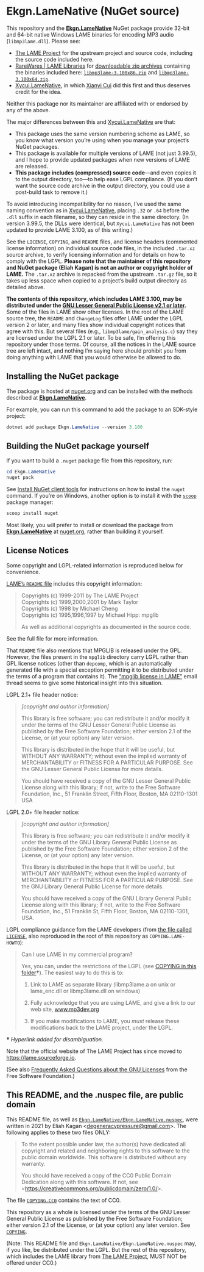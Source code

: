 # Ekgn.LameNative (NuGet source)

This repository and the
[**Ekgn.LameNative**](https://www.nuget.org/packages/Ekgn.LameNative/) NuGet
package provide 32-bit and 64-bit native Windows LAME binaries for encoding MP3
audio (`libmp3lame.dll`). Please see:

- [The LAME Project](https://lame.sourceforge.io) for the upstream project and
  source code, including the source code included here.
- [RareWares | LAME
  Libraries](https://www.rarewares.org/mp3-lame-libraries.php) for
  [downloadable zip archives](https://www.rarewares.org/files/mp3/) containing
  the binaries included here:
  [`libmp3lame-3.100x86.zip`](https://www.rarewares.org/files/mp3/libmp3lame-3.100x86.zip)
  and
  [`libmp3lame-3.100x64.zip`](https://www.rarewares.org/files/mp3/libmp3lame-3.100x64.zip).
- [Xycui.LameNative](https://www.nuget.org/packages/Xycui.LameNative), in which
  [Xianyi Cui](https://github.com/xycui) did this first and thus deserves
  credit for the idea.

Neither this package nor its maintainer are affiliated with or endorsed by any
of the above.

The major differences between this and
[Xycui.LameNative](https://www.nuget.org/packages/Xycui.LameNative) are that:

- This package uses the same version numbering scheme as LAME, so you know what
  version you&rsquo;re using when you manage your project&rsquo;s NuGet
  packages.
- This package is available for multiple versions of LAME (not just 3.99.5),
  and I hope to provide updated packages when new versions of LAME are
  released.
- **This package includes (compressed) source code**&mdash;and even copies it
  to the output directory, too&mdash;to help ease LGPL compliance. (If you
  don&rsquo;t want the source code archive in the output directory, you could
  use a post-build task to remove it.)

To avoid introducing incompatibility for no reason, I&rsquo;ve used the same
naming convention as in
[Xycui.LameNative](https://www.nuget.org/packages/Xycui.LameNative), placing
`.32` or `.64` before the `.dll` suffix in each filename, so they can reside in
the same directory. (In version 3.99.5, the DLLs were identical, but
`Xycui.LameNative` has not been updated to provide LAME 3.100, as of this
writing.)

See the `LICENSE`, `COPYING`, and `README` files, and license headers
(commented license information) on individual source code files, in the
included `.tar.xz` source archive, to verify licensing information and for
details on how to comply with the LGPL. **Please note that the maintainer of
this repository and NuGet package (Eliah Kagan) is not an author or copyright
holder of LAME.** The `.tar.xz` archive is repacked from the upstream `.tar.gz`
file, so it takes up less space when copied to a project&rsquo;s build output
directory as detailed above.

**The contents of this repository, which includes LAME 3.100, may be
distributed under the [GNU Lesser General Public License v2.1 or
later](https://spdx.org/licenses/LGPL-2.1-or-later.html).** Some of the files
in LAME show other licenses. In the root of the LAME source tree, the `README`
and `ChangeLog` files offer LAME under the LGPL version 2 or later, and many
files show individual copyright notices that agree with this. But several files
(e.g., `libmp3lame/gain_analysis.c`) say they are licensed under the LGPL 2.1
or later. To be safe, I&rsquo;m offering this repository under those terms. Of
course, all the notices in the LAME source tree are left intact, and nothing
I&rsquo;m saying here should prohibit you from doing anything with LAME that
you would otherwise be allowed to do.

## Installing the NuGet package

The package is hosted at [nuget.org](https://www.nuget.org/) and can be
installed with the methods described at
[**Ekgn.LameNative**](https://www.nuget.org/packages/Ekgn.LameNative/).

For example, you can run this command to add the package to an SDK-style
project:

```powershell
dotnet add package Ekgn.LameNative --version 3.100
```

## Building the NuGet package yourself

If you want to build a `.nuget` package file from this repository, run:

```powershell
cd Ekgn.LameNative
nuget pack
```

See [Install NuGet client
tools](https://docs.microsoft.com/en-us/nuget/install-nuget-client-tools#nugetexe-cli)
for instructions on how to install the `nuget` command. If you&rsquo;re on
Windows, another option is to install it with the [`scoop`](https://scoop.sh/)
package manager:

```powershell
scoop install nuget
```

Most likely, you will prefer to install or download the package from
[**Ekgn.LameNative**](https://www.nuget.org/packages/Ekgn.LameNative/) at
[nuget.org](https://www.nuget.org/), rather than building it yourself.

## License Notices

Some copyright and LGPL-related information is reproduced below for
convenience.

[LAME&rsquo;s `README` file](lame-3.100/README) includes this copyright
information:

> Copyrights (c) 1999-2011 by The LAME Project\
> Copyrights (c) 1999,2000,2001 by Mark Taylor\
> Copyrights (c) 1998 by Michael Cheng\
> Copyrights (c) 1995,1996,1997 by Michael Hipp: mpglib
>
> As well as additional copyrights as documented in the source code.

See the full file for more information.

That `README` file also mentions that MPGLIB is released under the GPL.
However, the files present in the `mpglib` directory carry LGPL rather than GPL
license notices (other than `depcomp`, which is an automatically generated file
with a special exception permitting it to be distributed under the terms of a
program that contains it). The [&ldquo;mpglib license in
LAME&rdquo;](https://sourceforge.net/p/lame/mailman/lame-dev/thread/20080724085050.30463yz0cyn01740%40webmail.leidinger.net/#msg19929916)
email thread seems to give some historical insight into this situation.

LGPL 2.1+ file header notice:

> *[copyright and author information]*
>
> This library is free software; you can redistribute it and/or modify it under
the terms of the GNU Lesser General Public License as published by the Free
Software Foundation; either version 2.1 of the License, or (at your option) any
later version.
>
> This library is distributed in the hope that it will be useful, but WITHOUT
ANY WARRANTY; without even the implied warranty of MERCHANTABILITY or FITNESS
FOR A PARTICULAR PURPOSE. See the GNU Lesser General Public License for more
details.
>
> You should have received a copy of the GNU Lesser General Public License
along with this library; if not, write to the Free Software Foundation, Inc.,
51 Franklin Street, Fifth Floor, Boston, MA 02110-1301 USA

LGPL 2.0+ file header notice:

> *[copyright and author information]*
>
> This library is free software; you can redistribute it and/or modify it under
the terms of the GNU Library General Public License as published by the Free
Software Foundation; either version 2 of the License, or (at your option) any
later version.
>
> This library is distributed in the hope that it will be useful, but WITHOUT
ANY WARRANTY; without even the implied warranty of MERCHANTABILITY or FITNESS
FOR A PARTICULAR PURPOSE.  See the GNU Library General Public License for more
details.
>
> You should have received a copy of the GNU Library General Public License
along with this library; if not, write to the Free Software Foundation, Inc.,
51 Franklin St, Fifth Floor, Boston, MA  02110-1301, USA.

LGPL compliance guidance fom the LAME developers (from [the file called
`LICENSE`](lame-3.100/LICENSE), also reproduced in the root of this repository
as `COPYING.LAME-HOWTO`):

> Can I use LAME in my commercial program?
>
> Yes, you can, under the restrictions of the LGPL (see [COPYING in this
folder](lame-3.100/COPYING)**&dagger;**). The easiest way to do this is to:
>
> 1. Link to LAME as separate library (libmp3lame.a on unix or lame_enc.dll or
     libmp3lame.dll on windows)
>
> 2. Fully acknowledge that you are using LAME, and give a link to our web
     site, www.mp3dev.org
>
> 3. If you make modifications to LAME, you *must* release these modifications
     back to the LAME project, under the LGPL.

**&dagger;** *Hyperlink added for disambiguation.*

Note that the official website of The LAME Project has since moved to
https://lame.sourceforge.io.

(See also [Frequently Asked Questions about the GNU
Licenses](https://www.gnu.org/licenses/gpl-faq.en.html) from the Free Software
Foundation.)

## This README, and the .nuspec file, are public domain

This README file, as well as
[`Ekgn.LameNative/Ekgn.LameNative.nuspec`](Ekgn.LameNative/Ekgn.LameNative.nuspec),
were written in 2021 by Eliah Kagan &lt;degeneracypressure@gmail.com&gt;. The
following applies to these two files ONLY:

> To the extent possible under law, the author(s) have dedicated all copyright
and related and neighboring rights to this software to the public domain
worldwide. This software is distributed without any warranty.
>
> You should have received a copy of the CC0 Public Domain Dedication along
with this software. If not, see
&lt;https://creativecommons.org/publicdomain/zero/1.0/&gt;.

The file [`COPYING.CC0`](COPYING.CC0) contains the text of CC0.

This repository as a whole is licensed under the terms of the GNU Lesser
General Public License as published by the Free Software Foundation; either
version 2.1 of the License, or (at your option) any later version. See
[`COPYING`](COPYING).

(Note: This README file and `Ekgn.LameNative/Ekgn.LameNative.nuspec` may, if
you like, be distributed under the LGPL. But the rest of this repository, which
includes the LAME library from [The LAME
Project](https://lame.sourceforge.io/), MUST NOT be offered under CC0.)
